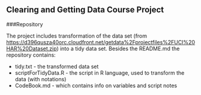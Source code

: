 ## Clearing and Getting Data Course Project
###Repository

The project includes transformation of the data set (from https://d396qusza40orc.cloudfront.net/getdata%2Fprojectfiles%2FUCI%20HAR%20Dataset.zip) into a tidy data set.
Besides the README.md the repository contains:

* tidy.txt - the transformed data set
* scriptForTidyData.R - the script in R language, used to transform the data (with notations)
* CodeBook.md - which contains info on variables and script notes